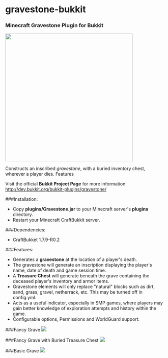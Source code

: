 # gravestone-bukkit

### Minecraft Gravestone Plugin for Bukkit

<img src="http://millan.info/img/gravestone/gravestone.png" width="400px" />

Constructs an inscribed *gravestone*, with a buried inventory chest, wherever a player dies.
Features

Visit the official **Bukkit Project Page** for more information: http://dev.bukkit.org/bukkit-plugins/gravestone/

###Installation:

* Copy **plugins/Gravestone.jar** to your Minecraft server's **plugins** directory.
* Restart your Minecraft CraftBukkit server.

###Dependencies:

* CraftBukket 1.7.9-R0.2

###Features:

* Generates a **gravestone** at the location of a player's death.
* The gravestone will generate an inscription displaying the player's name, date of death and game session time.
* A **Treasure Chest** will generate beneath the grave containing the deceased player's inventory and armor items.
* Gravestone elements will only replace "natural" blocks such as dirt, sand, grass, gravel, netherrack, etc. This may be turned off in config.yml.
* Acts as a useful indicator, especially in SMP games, where players may gain better knowledge of exploration attempts and history within the game.
* Configurable options, Permissions and WorldGuard support.

###Fancy Grave
![](http://millan.info/img/prayer/grave_fancy.jpg)

###Fancy Grave with Buried Treasure Chest
![](http://millan.info/img/prayer/grave_treasure.jpg)

###Basic Grave
![](http://millan.info/img/prayer/grave_basic.jpg)
